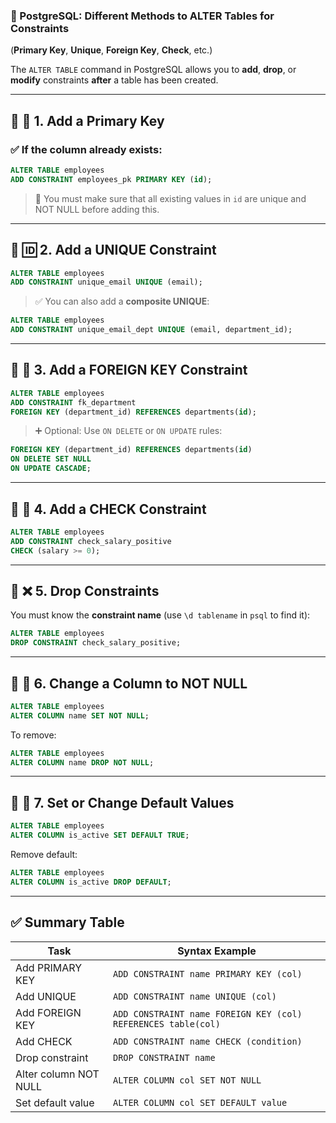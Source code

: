 ### 🔧 PostgreSQL: **Different Methods to ALTER Tables for Constraints**

(**Primary Key**, **Unique**, **Foreign Key**, **Check**, etc.)

The `ALTER TABLE` command in PostgreSQL allows you to **add**, **drop**, or **modify** constraints **after** a table has been created.

---

## 🔹 🔑 1. **Add a Primary Key**

### ✅ If the column already exists:

```sql
ALTER TABLE employees
ADD CONSTRAINT employees_pk PRIMARY KEY (id);
```

> 🧠 You must make sure that all existing values in `id` are unique and NOT NULL before adding this.

---

## 🔹 🆔 2. **Add a UNIQUE Constraint**

```sql
ALTER TABLE employees
ADD CONSTRAINT unique_email UNIQUE (email);
```

> ✅ You can also add a **composite UNIQUE**:

```sql
ALTER TABLE employees
ADD CONSTRAINT unique_email_dept UNIQUE (email, department_id);
```

---

## 🔹 🔐 3. **Add a FOREIGN KEY Constraint**

```sql
ALTER TABLE employees
ADD CONSTRAINT fk_department
FOREIGN KEY (department_id) REFERENCES departments(id);
```

> ➕ Optional: Use `ON DELETE` or `ON UPDATE` rules:

```sql
FOREIGN KEY (department_id) REFERENCES departments(id)
ON DELETE SET NULL
ON UPDATE CASCADE;
```

---

## 🔹 📏 4. **Add a CHECK Constraint**

```sql
ALTER TABLE employees
ADD CONSTRAINT check_salary_positive
CHECK (salary >= 0);
```

---

## 🔹 ❌ 5. **Drop Constraints**

You must know the **constraint name** (use `\d tablename` in `psql` to find it):

```sql
ALTER TABLE employees
DROP CONSTRAINT check_salary_positive;
```

---

## 🔹 🔁 6. **Change a Column to NOT NULL**

```sql
ALTER TABLE employees
ALTER COLUMN name SET NOT NULL;
```

To remove:

```sql
ALTER TABLE employees
ALTER COLUMN name DROP NOT NULL;
```

---

## 🔹 🧾 7. **Set or Change Default Values**

```sql
ALTER TABLE employees
ALTER COLUMN is_active SET DEFAULT TRUE;
```

Remove default:

```sql
ALTER TABLE employees
ALTER COLUMN is_active DROP DEFAULT;
```

---

## ✅ Summary Table

| Task                  | Syntax Example                                                |
| --------------------- | ------------------------------------------------------------- |
| Add PRIMARY KEY       | `ADD CONSTRAINT name PRIMARY KEY (col)`                       |
| Add UNIQUE            | `ADD CONSTRAINT name UNIQUE (col)`                            |
| Add FOREIGN KEY       | `ADD CONSTRAINT name FOREIGN KEY (col) REFERENCES table(col)` |
| Add CHECK             | `ADD CONSTRAINT name CHECK (condition)`                       |
| Drop constraint       | `DROP CONSTRAINT name`                                        |
| Alter column NOT NULL | `ALTER COLUMN col SET NOT NULL`                               |
| Set default value     | `ALTER COLUMN col SET DEFAULT value`                          |
